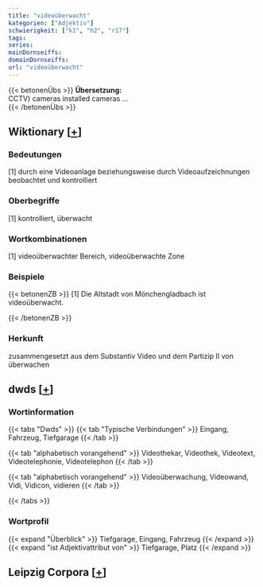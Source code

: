 ```yaml
---
title: "videoüberwacht"
kategorien: ["Adjektiv"]
schwierigkeit: ["k1", "h2", "r17"]
tags:
series:
mainDornseiffs:
domainDornseiffs:
url: "videoüberwacht"
---
```


{{< betonenÜbs >}}
**Übersetzung:**  
CCTV) cameras installed cameras ...  
{{< /betonenÜbs >}}

## Wiktionary [[+](https://de.wiktionary.org/wiki/videoüberwacht)]

### Bedeutungen
[1] durch eine Videoanlage beziehungsweise durch Videoaufzeichnungen beobachtet und kontrolliert  

### Oberbegriffe
[1] kontrolliert, überwacht  

### Wortkombinationen
[1] videoüberwachter Bereich, videoüberwachte Zone  

### Beispiele
{{< betonenZB >}}
[1] Die Altstadt von Mönchengladbach ist videoüberwacht.  

{{< /betonenZB >}}
### Herkunft
zusammengesetzt aus dem Substantiv Video und dem Partizip II von überwachen  



## dwds [[+](https://www.dwds.de/wb/videoüberwacht)]

### Wortinformation
{{< tabs "Dwds" >}}
{{< tab "Typische Verbindungen" >}}
Eingang, Fahrzeug, Tiefgarage
{{< /tab >}}

{{< tab "alphabetisch vorangehend" >}}
Videothekar, Videothek, Videotext, Videotelephonie, Videotelephon
{{< /tab >}}

{{< tab "alphabetisch vorangehend" >}}
Videoüberwachung, Videowand, Vidi, Vidicon, vidieren
{{< /tab >}}

{{< /tabs >}}

### Wortprofil
{{< expand "Überblick" >}} Tiefgarage, Eingang, Fahrzeug {{< /expand >}}
{{< expand "ist Adjektivattribut von" >}} Tiefgarage, Platz {{< /expand >}}

## Leipzig Corpora [[+](https://corpora.uni-leipzig.de/en/res?word=videoüberwacht&corpusId=deu_newscrawl-public_2018)]

